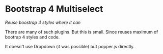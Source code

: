# Bootstrap 4 Multiselect
*Reuse boostrap 4 styles where it can*

There are many of such plugins.
But this is small. Since reuses maximum of bootrap 4 styles and code.


It doesn't use Dropdown (it was possible) but popper.js directly.
